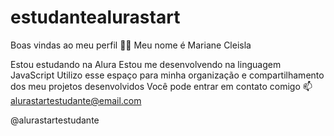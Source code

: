 # estudantealurastart 
Boas vindas ao meu perfil 💙💙
Meu nome é Mariane Cleisla

Estou estudando na Alura
Estou me desenvolvendo na linguagem JavaScript
Utilizo esse espaço para minha organização e compartilhamento dos meu projetos desenvolvidos
Você pode entrar em contato comigo 📫
alurastartestudante@email.com

@alurastartestudante

